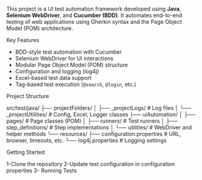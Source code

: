 This project is a UI test automation framework developed using **Java**, **Selenium WebDriver**, and **Cucumber (BDD)**. It automates end-to-end testing of web applications using Gherkin syntax and the Page Object Model (POM) architecture.

Key Features
- BDD-style test automation with Cucumber
- Selenium WebDriver for UI interactions
- Modular Page Object Model (POM) structure
- Configuration and logging (log4j)
- Excel-based test data support
- Tag-based test execution (`@search`, `@login`, etc.)

Project Structure

src/test/java/
├── projectFolders/
│ ├── _projectLogs/ # Log files
│ └── _projectUtilities/ # Config, Excel, Logger classes
├── uiAutomation/
│ ├── pages/ # Page classes (POM)
│ ├── runners/ # Test runners
│ ├── step_definitions/ # Step implementations
│ └── utilities/ # WebDriver and helper methods
└── resources/
├── configuration.properties # URL, browser, timeouts, etc.
└── log4j.properties # Logging settings

Getting Started

1-Clone the repository
2-Update test configuration in configuration properties
3- Running Tests

